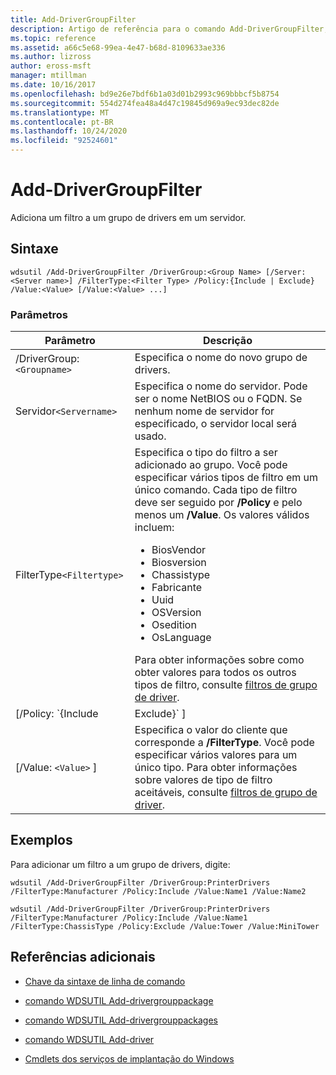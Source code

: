 ```yaml
---
title: Add-DriverGroupFilter
description: Artigo de referência para o comando Add-DriverGroupFilter, que adiciona um filtro a um grupo de drivers em um servidor.
ms.topic: reference
ms.assetid: a66c5e68-99ea-4e47-b68d-8109633ae336
ms.author: lizross
author: eross-msft
manager: mtillman
ms.date: 10/16/2017
ms.openlocfilehash: bd9e26e7bdf6b1a03d01b2993c969bbbcf5b8754
ms.sourcegitcommit: 554d274fea48a4d47c19845d969a9ec93dec82de
ms.translationtype: MT
ms.contentlocale: pt-BR
ms.lasthandoff: 10/24/2020
ms.locfileid: "92524601"
---
```

# <a name="add-drivergroupfilter"></a>Add-DriverGroupFilter

Adiciona um filtro a um grupo de drivers em um servidor.

## <a name="syntax"></a>Sintaxe

```
wdsutil /Add-DriverGroupFilter /DriverGroup:<Group Name> [/Server:<Server name>] /FilterType:<Filter Type> /Policy:{Include | Exclude} /Value:<Value> [/Value:<Value> ...]
```

### <a name="parameters"></a>Parâmetros

| Parâmetro | Descrição |
|--|--|
| /DriverGroup:`<Groupname>` | Especifica o nome do novo grupo de drivers. |
| Servidor`<Servername>` | Especifica o nome do servidor. Pode ser o nome NetBIOS ou o FQDN. Se nenhum nome de servidor for especificado, o servidor local será usado. |
| FilterType`<Filtertype>` | Especifica o tipo do filtro a ser adicionado ao grupo. Você pode especificar vários tipos de filtro em um único comando. Cada tipo de filtro deve ser seguido por **/Policy** e pelo menos um **/Value**. Os valores válidos incluem:<ul><li>BiosVendor</li><li>Biosversion</li><li>Chassistype</li><li>Fabricante</li><li>Uuid</li><li>OSVersion</li><li>Osedition</li><li>OsLanguage</li></ul> Para obter informações sobre como obter valores para todos os outros tipos de filtro, consulte [filtros de grupo de driver](https://docs.microsoft.com/previous-versions/windows/it-pro/windows-server-2008-R2-and-2008/dd759191(v=ws.11)). |
| [/Policy: `{Include|Exclude}` ] | Especifica a política a ser definida no filtro. Se **/Policy** estiver definido como **include**, os computadores cliente que correspondem ao filtro terão permissão para instalar os drivers nesse grupo. Se **/Policy** for definido como **Exclude**, os computadores cliente que corresponderem ao filtro não terão permissão para instalar os drivers nesse grupo. |
| [/Value: `<Value>` ] | Especifica o valor do cliente que corresponde a **/FilterType**. Você pode especificar vários valores para um único tipo. Para obter informações sobre valores de tipo de filtro aceitáveis, consulte [filtros de grupo de driver](https://docs.microsoft.com/previous-versions/windows/it-pro/windows-server-2008-R2-and-2008/dd759191(v=ws.11)). |

## <a name="examples"></a>Exemplos

Para adicionar um filtro a um grupo de drivers, digite:

```
wdsutil /Add-DriverGroupFilter /DriverGroup:PrinterDrivers /FilterType:Manufacturer /Policy:Include /Value:Name1 /Value:Name2
```

```
wdsutil /Add-DriverGroupFilter /DriverGroup:PrinterDrivers /FilterType:Manufacturer /Policy:Include /Value:Name1 /FilterType:ChassisType /Policy:Exclude /Value:Tower /Value:MiniTower
```

## <a name="additional-references"></a>Referências adicionais

- [Chave da sintaxe de linha de comando](command-line-syntax-key.md)

- [comando WDSUTIL Add-drivergrouppackage](wdsutil-add-drivergrouppackage.md)

- [comando WDSUTIL Add-drivergrouppackages](wdsutil-add-drivergrouppackages.md)

- [comando WDSUTIL Add-driver](wdsutil-add-drivergroup.md)

- [Cmdlets dos serviços de implantação do Windows](/powershell/module/wds)
